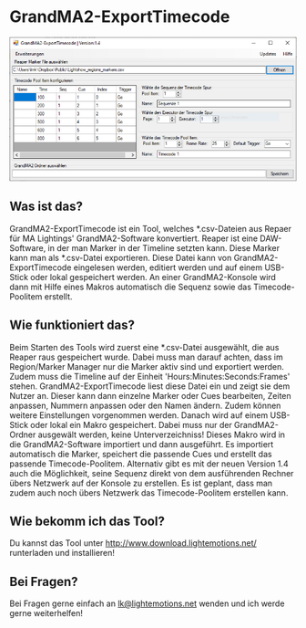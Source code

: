 # GrandMA2-ExportTimecode

![GrandMA2-ExportTimecode](ExportReaperMarkersToGrandMA2/img/ReadMe.PNG)


## Was ist das?
GrandMA2-ExportTimecode ist ein Tool, welches *.csv-Dateien aus Repaer für MA Lightings' GrandMA2-Software konvertiert.
Reaper ist eine DAW-Software, in der man Marker in der Timeline setzten kann. Diese Marker kann man als *.csv-Datei exportieren.
Diese Datei kann von GrandMA2-ExportTimecode eingelesen werden, editiert werden und auf einem USB-Stick oder lokal gespeichert werden.
An einer GrandMA2-Konsole wird dann mit Hilfe eines Makros automatisch die Sequenz sowie das Timecode-Poolitem erstellt.

## Wie funktioniert das?
Beim Starten des Tools wird zuerst eine *.csv-Datei ausgewählt, die aus Reaper raus gespeichert wurde.
Dabei muss man darauf achten, dass im Region/Marker Manager nur die Marker aktiv sind und exportiert werden.
Zudem muss die Timeline auf der Einheit 'Hours:Minutes:Seconds:Frames' stehen.
GrandMA2-ExportTimecode liest diese Datei ein und zeigt sie dem Nutzer an. Dieser kann dann einzelne Marker oder Cues bearbeiten,
Zeiten anpassen, Nummern anpassen oder den Namen ändern. Zudem können weitere Einstellungen vorgenommen werden.
Danach wird auf einem USB-Stick oder lokal ein Makro gespeichert. Dabei muss nur der GrandMA2-Ordner ausgewält werden, keine Unterverzeichniss!
Dieses Makro wird in die GrandMA2-Software importiert und dann ausgeführt. Es importiert automatisch die Marker, speichert die passende Cues und erstellt das passende Timecode-Poolitem.
Alternativ gibt es mit der neuen Version 1.4 auch die Möglichkeit, seine Sequenz direkt von dem ausführenden Rechner übers Netzwerk auf der Konsole zu erstellen.
Es ist geplant, dass man zudem auch noch übers Netzwerk das Timecode-Poolitem erstellen kann.

## Wie bekomm ich das Tool?
Du kannst das Tool unter http://www.download.lightemotions.net/ runterladen und installieren!

## Bei Fragen?
Bei Fragen gerne einfach an lk@lightemotions.net wenden und ich werde gerne weiterhelfen!
